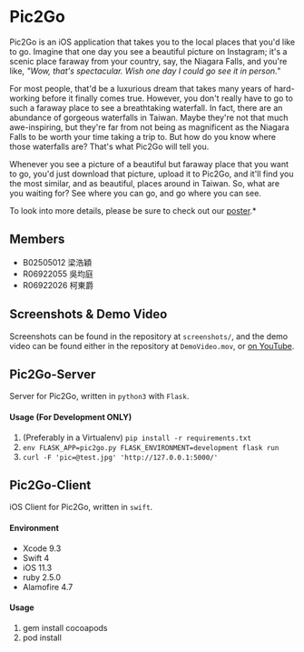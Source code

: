 Pic2Go
======

Pic2Go is an iOS application that takes you to the local places that you'd like to go. Imagine that one day you see a beautiful picture on Instagram; it's a scenic place faraway from your country, say, the Niagara Falls, and you're like, *"Wow, that's spectacular. Wish one day I could go see it in person."*

For most people, that'd be a luxurious dream that takes many years of hard-working before it finally comes true. However, you don't really have to go to such a faraway place to see a breathtaking waterfall. In fact, there are an abundance of gorgeous waterfalls in Taiwan. Maybe they're not that much awe-inspiring, but they're far from not being as magnificent as the Niagara Falls to be worth your time taking a trip to. But how do you know where those waterfalls are? That's what Pic2Go will tell you.

Whenever you see a picture of a beautiful but faraway place that you want to go, you'd just download that picture, upload it to Pic2Go, and it'll find you the most similar, and as beautiful, places around in Taiwan. So, what are you waiting for? See where you can go, and go where you can see.

To look into more details, please be sure to check out our [poster](https://drive.google.com/file/d/1pZ4C_jid4DlUx6kQC164sRgC8kJMOIlb/view).*


## Members

* B02505012 梁浩穎
* R06922055 吳均庭
* R06922026 柯東爵


## Screenshots & Demo Video

Screenshots can be found in the repository at `screenshots/`, and the demo video can be found either in the repository at `DemoVideo.mov`, or [on YouTube](https://www.youtube.com/watch?v=Po6TzwhD_S8&feature=youtu.be).


## Pic2Go-Server

Server for Pic2Go, written in `python3` with `Flask`.

#### Usage (For Development ONLY)

1. (Preferably in a Virtualenv) `pip install -r requirements.txt`
2. `env FLASK_APP=pic2go.py FLASK_ENVIRONMENT=development flask run`
3. `curl -F 'pic=@test.jpg' 'http://127.0.0.1:5000/'`


## Pic2Go-Client

iOS Client for Pic2Go, written in `swift`.

#### Environment

* Xcode 9.3 
* Swift 4 
* iOS 11.3
* ruby 2.5.0
* Alamofire 4.7

#### Usage

1. gem install cocoapods
2. pod install
